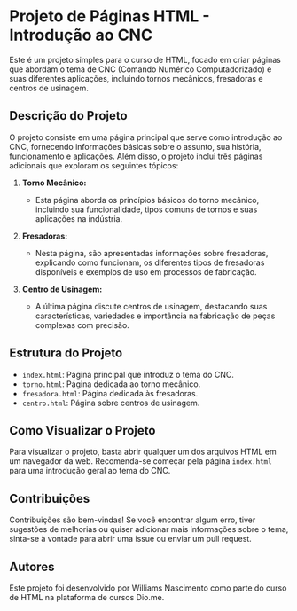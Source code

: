 # Projeto de Páginas HTML - Introdução ao CNC

Este é um projeto simples para o curso de HTML, focado em criar páginas que abordam o tema de CNC (Comando Numérico Computadorizado) e suas diferentes aplicações, incluindo tornos mecânicos, fresadoras e centros de usinagem.

## Descrição do Projeto

O projeto consiste em uma página principal que serve como introdução ao CNC, fornecendo informações básicas sobre o assunto, sua história, funcionamento e aplicações. Além disso, o projeto inclui três páginas adicionais que exploram os seguintes tópicos:

1. **Torno Mecânico:**
   - Esta página aborda os princípios básicos do torno mecânico, incluindo sua funcionalidade, tipos comuns de tornos e suas aplicações na indústria.

2. **Fresadoras:**
   - Nesta página, são apresentadas informações sobre fresadoras, explicando como funcionam, os diferentes tipos de fresadoras disponíveis e exemplos de uso em processos de fabricação.

3. **Centro de Usinagem:**
   - A última página discute centros de usinagem, destacando suas características, variedades e importância na fabricação de peças complexas com precisão.

## Estrutura do Projeto

- `index.html`: Página principal que introduz o tema do CNC.
- `torno.html`: Página dedicada ao torno mecânico.
- `fresadora.html`: Página dedicada às fresadoras.
- `centro.html`: Página sobre centros de usinagem.

## Como Visualizar o Projeto

Para visualizar o projeto, basta abrir qualquer um dos arquivos HTML em um navegador da web. Recomenda-se começar pela página `index.html` para uma introdução geral ao tema do CNC.

## Contribuições

Contribuições são bem-vindas! Se você encontrar algum erro, tiver sugestões de melhorias ou quiser adicionar mais informações sobre o tema, sinta-se à vontade para abrir uma issue ou enviar um pull request.

## Autores

Este projeto foi desenvolvido por Williams Nascimento como parte do curso de HTML na plataforma de cursos Dio.me.

